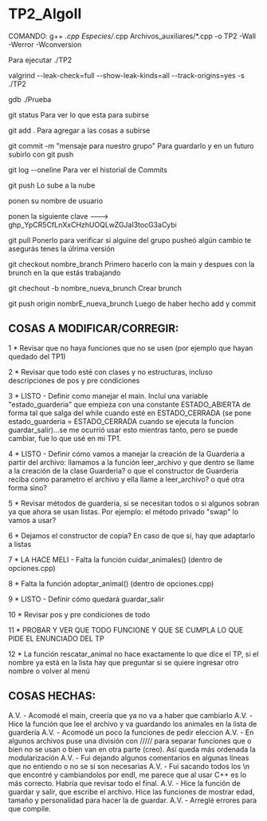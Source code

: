 # TP2_AlgoII

COMANDO: g++ *.cpp Especies/*.cpp Archivos_auxiliares/*.cpp -o TP2 -Wall -Werror -Wconversion

Para ejecutar ./TP2

valgrind --leak-check=full --show-leak-kinds=all --track-origins=yes -s ./TP2

gdb ./Prueba

git status                                   Para ver lo que esta para subirse

git add .                                    Para agregar a las cosas a subirse

git commit -m "mensaje para nuestro grupo"   Para guardarlo y en un futuro subirlo con git push

git log --oneline                            Para ver el historial de Commits

git push                                     Lo sube a la nube 

ponen su nombre de usuario

ponen la siguiente clave --->  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

git pull                                     Ponerlo para verificar si alguine del grupo pusheó algún cambio
                                                te asegurás tenes la úlrima versión

git checkout nombre_branch                   Primero hacerlo con la main y despues con la brunch en la que estás trabajando

git chechout -b nombre_nueva_brunch          Crear brunch

git push origin nombrE_nueva_brunch          Luego de haber hecho add y commit

## COSAS A MODIFICAR/CORREGIR:

1 * Revisar que no haya funciones que no se usen (por ejemplo que hayan quedado del TP1)

2 * Revisar que todo esté con clases y no estructuras, incluso descripciones de pos y pre condiciones

3 * LISTO - Definir como manejar el main. Incluí una variable "estado_guarderia" que empieza con una constante ESTADO_ABIERTA de forma tal que salga del while cuando esté en ESTADO_CERRADA (se pone estado_guarderia = ESTADO_CERRADA cuando se ejecuta la funcion guardar_salir)...se me ocurrió usar esto mientras tanto, pero se puede cambiar, fue lo que usé en mi TP1.

4 * LISTO - Definir cómo vamos a manejar la creación de la Guarderia a partir del archivo: llamamos a la función leer_archivo y que dentro se llame a la creación de la clase Guarderia? o que el constructor de Guarderia reciba como parametro el archivo y ella llame a leer_archivo? o qué otra forma sino?

5 * Revisar métodos de guarderia, si se necesitan todos o si algunos sobran ya que ahora se usan listas. Por ejemplo: el método privado "swap" lo vamos a usar?

6 * Dejamos el constructor de copia? En caso de que sí, hay que adaptarlo a listas

7 * LA HACE MELI - Falta la función cuidar_animales() (dentro de opciones.cpp)

8 * Falta la función adoptar_animal() (dentro de opciones.cpp)

9 * LISTO - Definir cómo quedará guardar_salir

10 * Revisar pos y pre condiciones de todo

11 * PROBAR Y VER QUE TODO FUNCIONE Y QUE SE CUMPLA LO QUE PIDE EL ENUNCIADO DEL TP

12 * La función rescatar_animal no hace exactamente lo que dice el TP, si el nombre ya está en la lista hay que preguntar si se quiere ingresar otro nombre o volver al menú


## COSAS HECHAS:

A.V. - Acomodé el main, creería que ya no va a haber que cambiarlo
A.V. - Hice la función que lee el archivo y va guardando los animales en la lista de guardería
A.V. - Acomodé un poco la funciones de pedir eleccion
A.V. - En algunos archivos puse una división con ///// para separar funciones que o bien no se usan o bien van en otra parte (creo). Así queda más ordenada la modularización
A.V. - Fui dejando algunos comentarios en algunas líneas que no entiendo o no se si son necesarias
A.V. - Fui sacando todos los \n que encontré y cambiandolos por endl, me parece que al usar C++ es lo más correcto. Habría que revisar todo el final.
A.V. - Hice la función de guardar y salir, que escribe el archivo. Hice las funciones de mostrar edad, tamaño y personalidad para hacer la de guardar.
A.V. - Arreglé errores para que compile.